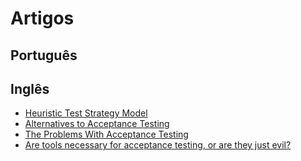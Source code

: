 # Artigos

## Português

## Inglês

- [Heuristic Test Strategy Model](https://developsense.com/resource/htsm.pdf)
- [Alternatives to Acceptance Testing](https://www.jamesshore.com/v2/blog/2010/alternatives-to-acceptance-testing)
- [The Problems With Acceptance Testing](https://www.jamesshore.com/v2/blog/2010/the-problems-with-acceptance-testing)
- [Are tools necessary for acceptance testing, or are they just evil?](https://gojko.net/2010/03/01/are-tools-necessary-for-acceptance-testing-or-are-they-just-evil/)